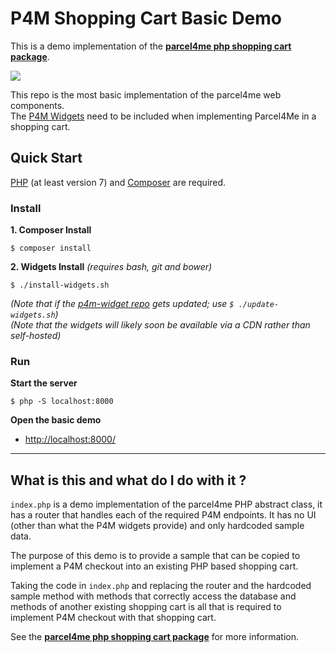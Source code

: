 # P4M Shopping Cart Basic Demo


This is a demo implementation of the **[parcel4me php shopping cart package](https://github.com/ParcelForMe/parcel4me-php)**.

![](http://parcelfor.me/images/site/logo--horizontal.svg)

This repo is the most basic implementation of the parcel4me web components.    
The [P4M Widgets](https://github.com/ParcelForMe/p4m-widgets) need to be included when implementing Parcel4Me in a shopping cart.   

## Quick Start

[PHP](http://php.net/manual/en/intro-whatis.php) (at least version 7) and [Composer](https://getcomposer.org/) are required.    
  

### Install

**1. Composer Install**

    $ composer install

**2. Widgets Install** *(requires bash, git and bower)*

    $ ./install-widgets.sh
  
*(Note that if the [p4m-widget repo](https://github.com/ParcelForMe/p4m-widgets) gets updated; use `$ ./update-widgets.sh`)*   
*(Note that the widgets will likely soon be available via a CDN rather than self-hosted)*


  
### Run

**Start the server**

	$ php -S localhost:8000

	
**Open the basic demo**   
 
 * <a href="http://localhost:8000/">http://localhost:8000/</a>




----


## What is this and what do I do with it ?


`index.php` is a demo implementation of the parcel4me PHP abstract class, it has a router that handles each of the required P4M endpoints.
It has no UI (other than what the P4M widgets provide) and only hardcoded sample data.

The purpose of this demo is to provide a sample that can be copied to implement a P4M checkout into an existing PHP based shopping cart.    

Taking the code in `index.php` and replacing the router and the hardcoded sample method with methods that correctly access the database and methods of another existing shopping cart is all that is required to implement P4M checkout with that shopping cart.


See the **[parcel4me php shopping cart package](https://github.com/ParcelForMe/parcel4me-php)** for more information.
